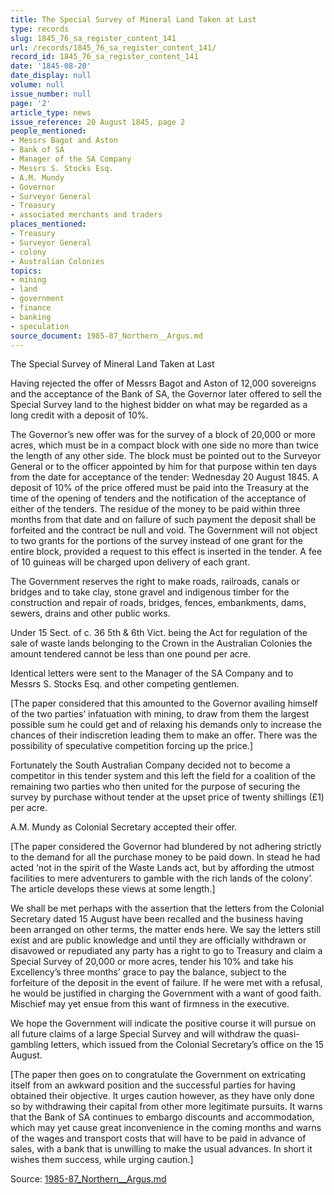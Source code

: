 ```yaml
---
title: The Special Survey of Mineral Land Taken at Last
type: records
slug: 1845_76_sa_register_content_141
url: /records/1845_76_sa_register_content_141/
record_id: 1845_76_sa_register_content_141
date: '1845-08-20'
date_display: null
volume: null
issue_number: null
page: '2'
article_type: news
issue_reference: 20 August 1845, page 2
people_mentioned:
- Messrs Bagot and Aston
- Bank of SA
- Manager of the SA Company
- Messrs S. Stocks Esq.
- A.M. Mundy
- Governor
- Surveyor General
- Treasury
- associated merchants and traders
places_mentioned:
- Treasury
- Surveyor General
- colony
- Australian Colonies
topics:
- mining
- land
- government
- finance
- banking
- speculation
source_document: 1985-87_Northern__Argus.md
---
```


The Special Survey of Mineral Land Taken at Last

Having rejected the offer of Messrs Bagot and Aston of 12,000 sovereigns and the acceptance of the Bank of SA, the Governor later offered to sell the Special Survey land to the highest bidder on what may be regarded as a long credit with a deposit of 10%.

The Governor’s new offer was for the survey of a block of 20,000 or more acres, which must be in a compact block with one side no more than twice the length of any other side.  The block must be pointed out to the Surveyor General or to the officer appointed by him for that purpose within ten days from the date for acceptance of the tender: Wednesday 20 August 1845.  A deposit of 10% of the price offered must be paid into the Treasury at the time of the opening of tenders and the notification of the acceptance of either of the tenders.  The residue of the money to be paid within three months from that date and on failure of such payment the deposit shall be forfeited and the contract be null and void.  The Government will not object to two grants for the portions of the survey instead of one grant for the entire block, provided a request to this effect is inserted in the tender.  A fee of 10 guineas will be charged upon delivery of each grant.

The Government reserves the right to make roads, railroads, canals or bridges and to take clay, stone gravel and indigenous timber for the construction and repair of roads, bridges, fences, embankments, dams, sewers, drains and other public works.

Under 15 Sect. of c. 36 5th & 6th Vict. being the Act for regulation of the sale of waste lands belonging to the Crown in the Australian Colonies the amount tendered cannot be less than one pound per acre.

Identical letters were sent to the Manager of the SA Company and to Messrs S. Stocks Esq. and other competing gentlemen.

[The paper considered that this amounted to the Governor availing himself of the two parties’ infatuation with mining, to draw from them the largest possible sum he could get and of relaxing his demands only to increase the chances of their indiscretion leading them to make an offer.  There was the possibility of speculative competition forcing up the price.]

Fortunately the South Australian Company decided not to become a competitor in this tender system and this left the field for a coalition of the remaining two parties who then united for the purpose of securing the survey by purchase without tender at the upset price of twenty shillings (£1) per acre.

A.M. Mundy as Colonial Secretary accepted their offer.

[The paper considered the Governor had blundered by not adhering strictly to the demand for all the purchase money to be paid down.  In stead he had acted ‘not in the spirit of the Waste Lands act, but by affording the utmost facilities to mere adventurers to gamble with the rich lands of the colony’.  The article develops these views at some length.]

We shall be met perhaps with the assertion that the letters from the Colonial Secretary dated 15 August have been recalled and the business having been arranged on other terms, the matter ends here.  We say the letters still exist and are public knowledge and until they are officially withdrawn or disavowed or repudiated any party has a right to go to Treasury and claim a Special Survey of 20,000 or more acres, tender his 10% and take his Excellency’s three months’ grace to pay the balance, subject to the forfeiture of the deposit in the event of failure.  If he were met with a refusal, he would be justified in charging the Government with a want of good faith.  Mischief may yet ensue from this want of firmness in the executive.

We hope the Government will indicate the positive course it will pursue on all future claims of a large Special Survey and will withdraw the quasi-gambling letters, which issued from the Colonial Secretary’s office on the 15 August.

[The paper then goes on to congratulate the Government on extricating itself from an awkward position and the successful parties for having obtained their objective.  It urges caution however, as they have only done so by withdrawing their capital from other more legitimate pursuits.  It warns that the Bank of SA continues to embargo discounts and accommodation, which may yet cause great inconvenience in the coming months and warns of the wages and transport costs that will have to be paid in advance of sales, with a bank that is unwilling to make the usual advances.  In short it wishes them success, while urging caution.]

Source: [1985-87_Northern__Argus.md](/downloads/markdown/1985-87_Northern__Argus.md)
